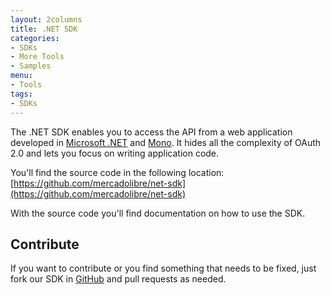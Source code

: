 ```yaml
---
layout: 2columns
title: .NET SDK
categories: 
- SDKs 
- More Tools
- Samples
menu: 
- Tools
tags: 
- SDKs
---
```


The .NET SDK enables you to access the API from a web application developed in [Microsoft .NET](http://www.microsoft.com/net) and [Mono](http://www.mono-project.com).
It hides all the complexity of OAuth 2.0 and lets you focus on writing application code.

You'll find the source code in the following location: [https://github.com/mercadolibre/net-sdk](https://github.com/mercadolibre/net-sdk)

With the source code you'll find documentation on how to use the SDK.
    
## Contribute

If you want to contribute or you find something that needs to be fixed, just fork our SDK in [GitHub](https://github.com/mercadolibre/net-sdk) and pull requests as needed.
